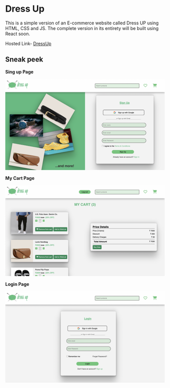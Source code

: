 # Dress Up 


This is a simple version of an E-commerce website called Dress UP  using HTML, CSS and JS. The complete version in its entirety will be built using React soon.

Hosted Link- [DressUp](https://dress-up.netlify.app/)

## Sneak peek

**Sing up Page**

![doc](/images/signup-image.png)

**My Cart Page**

![doc](/images/mycart-image.png)


**Login Page**

![doc](/images/login-image.png)